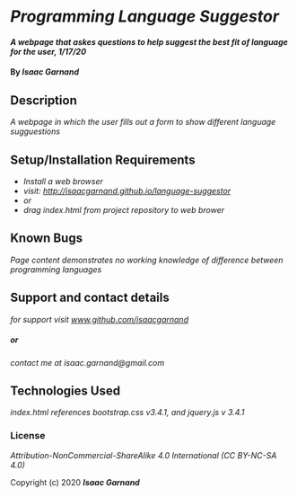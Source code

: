 # _Programming Language Suggestor_

#### _A webpage that askes questions to help suggest the best fit of language for the user, 1/17/20_

#### By _**Isaac Garnand**_

## Description

_A webpage in which the user fills out a form to show different language sugguestions_

## Setup/Installation Requirements

* _Install a web browser_
* _visit: http://isaacgarnand.github.io/language-suggestor_
* _or_
* _drag index.html from project repository to web brower_

## Known Bugs

_Page content demonstrates no working knowledge of difference between programming languages_

## Support and contact details

_for support visit www.github.com/isaacgarnand_
##### _or_ 
_contact me at isaac.garnand@gmail.com_

## Technologies Used

_index.html references bootstrap.css v3.4.1, and jquery.js v 3.4.1_

### License

*Attribution-NonCommercial-ShareAlike 4.0 International (CC BY-NC-SA 4.0)*

Copyright (c) 2020 **_Isaac Garnand_**
